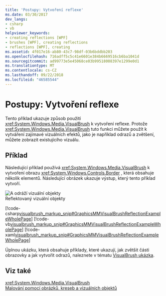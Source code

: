 ```yaml
---
title: 'Postupy: Vytvoření reflexe'
ms.date: 03/30/2017
dev_langs:
- csharp
- vb
helpviewer_keywords:
- creating reflections [WPF]
- brushes [WPF], creating reflections
- reflections [WPF], creating
ms.assetid: 4f017e16-ab80-43c7-98df-03b6bddbb203
ms.openlocfilehash: 716adff5c5c41e6601e384b6669516cb6ba1041d
ms.sourcegitcommit: ad99773e5e45068ce03b99518008397e1299e0d1
ms.translationtype: MT
ms.contentlocale: cs-CZ
ms.lasthandoff: 09/22/2018
ms.locfileid: "46585544"
---
```

# <a name="how-to-create-a-reflection"></a>Postupy: Vytvoření reflexe
Tento příklad ukazuje způsob použití <xref:System.Windows.Media.VisualBrush> k vytvoření reflexe. Protože <xref:System.Windows.Media.VisualBrush> tuto funkci můžete použít k vytváření zajímavé vizuálních efektů, jako je například odrazů a zvětšení, můžete zobrazit existujícího vizuálu.  
  
## <a name="example"></a>Příklad  
 Následující příklad používá <xref:System.Windows.Media.VisualBrush> k vytvoření obrazu <xref:System.Windows.Controls.Border> , která obsahuje několik elementů. Následující obrázek ukazuje výstup, který tento příklad vytvoří.  
  
 ![A odráží vizuální objekty](../../../../docs/framework/wpf/graphics-multimedia/media/graphicsmm-visualbrush-reflection-small.jpg "graphicsmm_visualbrush_reflection_small")  
Reflektovaný vizuální objekty  
  
 [!code-csharp[visualbrush_markup_snip#GraphicsMMVisualBrushReflectionExampleWholePage](../../../../samples/snippets/csharp/VS_Snippets_Wpf/visualbrush_markup_snip/CSharp/ReflectionExample.cs#graphicsmmvisualbrushreflectionexamplewholepage)]
 [!code-vb[visualbrush_markup_snip#GraphicsMMVisualBrushReflectionExampleWholePage](../../../../samples/snippets/visualbasic/VS_Snippets_Wpf/visualbrush_markup_snip/visualbasic/reflectionexample.vb#graphicsmmvisualbrushreflectionexamplewholepage)]
 [!code-xaml[visualbrush_markup_snip#GraphicsMMVisualBrushReflectionExampleWholePage](../../../../samples/snippets/xaml/VS_Snippets_Wpf/visualbrush_markup_snip/XAML/ReflectionExample.xaml#graphicsmmvisualbrushreflectionexamplewholepage)]  
  
 Úplnou ukázku, která obsahuje příklady, které ukazují, jak zvětšit části obrazovky a jak vytvořit odrazů, naleznete v tématu [VisualBrush ukázka](https://go.microsoft.com/fwlink/?LinkID=160049).  
  
## <a name="see-also"></a>Viz také  
 <xref:System.Windows.Media.VisualBrush>  
 [Malování pomocí obrázků, kreseb a vizuálních objektů](../../../../docs/framework/wpf/graphics-multimedia/painting-with-images-drawings-and-visuals.md)
